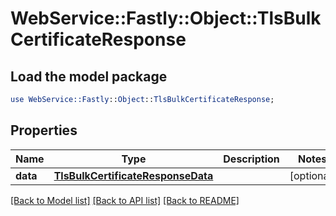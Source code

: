 # WebService::Fastly::Object::TlsBulkCertificateResponse

## Load the model package
```perl
use WebService::Fastly::Object::TlsBulkCertificateResponse;
```

## Properties
Name | Type | Description | Notes
------------ | ------------- | ------------- | -------------
**data** | [**TlsBulkCertificateResponseData**](TlsBulkCertificateResponseData.md) |  | [optional] 

[[Back to Model list]](../README.md#documentation-for-models) [[Back to API list]](../README.md#documentation-for-api-endpoints) [[Back to README]](../README.md)



